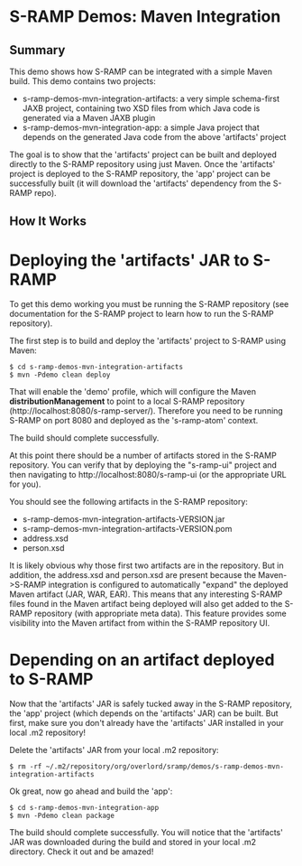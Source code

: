 # S-RAMP Demos: Maven Integration

## Summary

This demo shows how S-RAMP can be integrated with a simple Maven build.  This demo contains two
projects:

* s-ramp-demos-mvn-integration-artifacts: a very simple schema-first JAXB project, containing two XSD files from which Java code is generated via a Maven JAXB plugin
* s-ramp-demos-mvn-integration-app: a simple Java project that depends on the generated Java code from the above 'artifacts' project

The goal is to show that the 'artifacts' project can be built and deployed directly to the S-RAMP 
repository using just Maven.  Once the 'artifacts' project is deployed to the S-RAMP repository, the
'app' project can be successfully built (it will download the 'artifacts' dependency from the S-RAMP
repo).

## How It Works

# Deploying the 'artifacts' JAR to S-RAMP

To get this demo working you must be running the S-RAMP repository (see documentation for the S-RAMP
project to learn how to run the S-RAMP repository).

The first step is to build and deploy the 'artifacts' project to S-RAMP using Maven:

	$ cd s-ramp-demos-mvn-integration-artifacts
	$ mvn -Pdemo clean deploy

That will enable the 'demo' profile, which will configure the Maven **distributionManagement** to
point to a local S-RAMP repository (http://localhost:8080/s-ramp-server/).  Therefore you need to
be running S-RAMP on port 8080 and deployed as the 's-ramp-atom' context.

The build should complete successfully.

At this point there should be a number of artifacts stored in the S-RAMP repository.  You can verify
that by deploying the "s-ramp-ui" project and then navigating to http://localhost:8080/s-ramp-ui (or
the appropriate URL for you).

You should see the following artifacts in the S-RAMP repository:

* s-ramp-demos-mvn-integration-artifacts-VERSION.jar
* s-ramp-demos-mvn-integration-artifacts-VERSION.pom
* address.xsd
* person.xsd

It is likely obvious why those first two artifacts are in the repository.  But in addition, the
address.xsd and person.xsd are present because the Maven->S-RAMP integration is configured to
automatically "expand" the deployed Maven artifact (JAR, WAR, EAR).  This means that any 
interesting S-RAMP files found in the Maven artifact being deployed will also get added to the
S-RAMP repository (with appropriate meta data).  This feature provides some visibility into the
Maven artifact from within the S-RAMP repository UI.

# Depending on an artifact deployed to S-RAMP

Now that the 'artifacts' JAR is safely tucked away in the S-RAMP repository, the 'app' project 
(which depends on the 'artifacts' JAR) can be built.  But first, make sure you don't already 
have the 'artifacts' JAR installed in your local .m2 repository!

Delete the 'artifacts' JAR from your local .m2 repository:

	$ rm -rf ~/.m2/repository/org/overlord/sramp/demos/s-ramp-demos-mvn-integration-artifacts

Ok great, now go ahead and build the 'app':

	$ cd s-ramp-demos-mvn-integration-app
	$ mvn -Pdemo clean package

The build should complete successfully.  You will notice that the 'artifacts' JAR was downloaded
during the build and stored in your local .m2 directory.  Check it out and be amazed!
